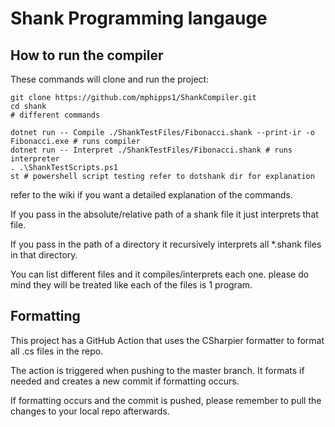 # Shank Programming langauge
## How to run the compiler

These commands will clone and run the project:
```SH
git clone https://github.com/mphipps1/ShankCompiler.git
cd shank
# different commands

dotnet run -- Compile ./ShankTestFiles/Fibonacci.shank --print-ir -o Fibonacci.exe # runs compiler
dotnet run -- Interpret ./ShankTestFiles/Fibonacci.shank # runs interpreter
. .\ShankTestScripts.ps1
st # powershell script testing refer to dotshank dir for explanation 
```
refer to the wiki if you want a detailed explanation of the commands.

If you pass in the absolute/relative path of a shank file it just interprets that file.

If you pass in the path of a directory it recursively interprets all *.shank files in that directory.

You can list different files and it compiles/interprets each one. please do mind they will
be treated like each of the files is 1 program.


## Formatting

This project has a GitHub Action that uses the CSharpier formatter to format all .cs files in the repo.

The action is triggered when pushing to the master branch. It formats if needed and creates a new commit if formatting occurs.

If formatting occurs and the commit is pushed, please remember to pull the changes to your local repo afterwards.
